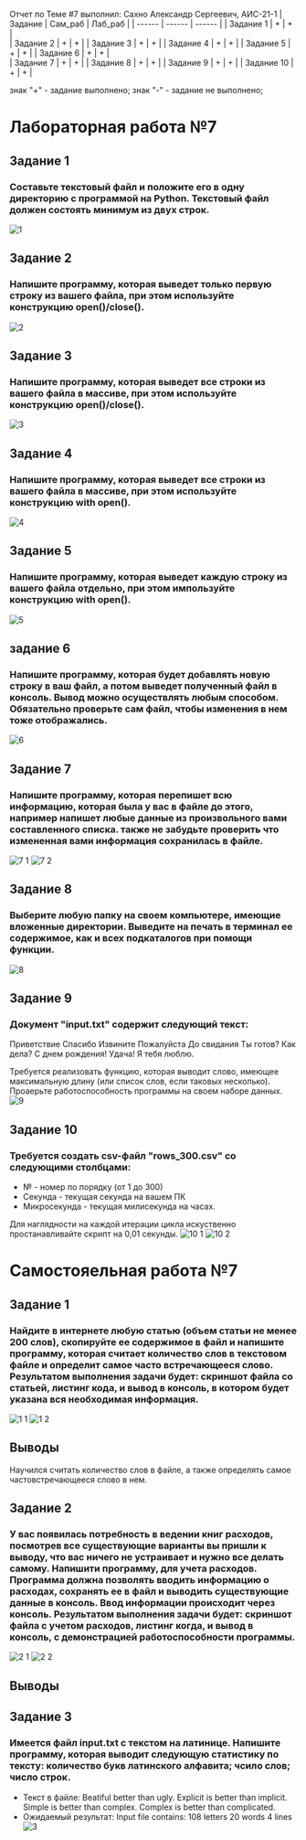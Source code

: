Отчет по Теме #7 выполнил:
Сахно Александр Сергеевич, АИС-21-1
| Задание | Сам_раб | Лаб_раб | 
| ------ | ------ | ------ | 
| Задание 1 | + | + |  
| Задание 2 | + | + | 
| Задание 3 | + | + | 
| Задание 4 | + | + | 
| Задание 5 | + | + |
| Задание 6 | + | + |  
| Задание 7 | + | + | 
| Задание 8 | + | + | 
| Задание 9 | + | + | 
| Задание 10 | + | + | 

знак "+" - задание выполнено; знак "-" - задание не выполнено;

# Лабораторная работа №7

## Задание 1
### Составьте текстовый файл и положите его в одну директорию с программой на Python. Текстовый файл должен состоять минимум из двух строк.
![1](https://github.com/Alexsergh/Engineering/assets/134552389/0fe0fcd5-7b26-4288-8237-f599394d1ced)

## Задание 2
### Напишите программу, которая выведет только первую строку из вашего файла, при этом используйте конструкцию open()/close().
![2](https://github.com/Alexsergh/Engineering/assets/134552389/276eb01f-ec15-4473-808b-8fd432e811a5)

## Задание 3
### Напишите программу, которая выведет все строки из вашего файла в массиве, при этом используйте конструкцию open()/close().
![3](https://github.com/Alexsergh/Engineering/assets/134552389/9c2c334b-4919-47f1-bb5b-e4b1e80ee6c3)

## Задание 4
### Напишите программу, которая выведет все строки из вашего файла в массиве, при этом используйте конструкцию with open().
![4](https://github.com/Alexsergh/Engineering/assets/134552389/b56951f2-b628-4f6c-a2e5-44c245e60c5d)

## Задание 5
### Напишите программу, которая выведет каждую строку из вашего файла отдельно, при этом импользуйте конструкцию with open().
![5](https://github.com/Alexsergh/Engineering/assets/134552389/971f776b-98a4-4647-8706-8de903b29a14)

## задание 6
### Напишите программу, которая будет добавлять новую строку в ваш файл, а потом выведет полученный файл в консоль. Вывод можно осуществлять любым способом. Обязательно проверьте сам файл, чтобы изменения в нем тоже отображались.
![6](https://github.com/Alexsergh/Engineering/assets/134552389/8661462e-745d-456f-9677-626019e8c7f8)

## Задание 7
### Напишите программу, которая перепишет всю информацию, которая была у вас в файле до этого, например напишет любые данные из произвольного вами составленного списка. также не забудьте проверить что измененная вами информация сохранилась в файле.
![7 1](https://github.com/Alexsergh/Engineering/assets/134552389/144d185f-8567-4e35-ab52-b0eaab0488d4)
![7 2](https://github.com/Alexsergh/Engineering/assets/134552389/c7a7977a-d18d-4002-b913-5bb7c96746c1)

## Задание 8
### Выберите любую папку на своем компьютере, имеющие вложенные директории. Выведите на печать в терминал ее содержимое, как и всех подкаталогов при помощи функции.
![8](https://github.com/Alexsergh/Engineering/assets/134552389/bbb392ba-ab15-42b9-957e-7cc171d19315)

## Задание 9
### Документ "input.txt" содержит следующий текст:
Приветствие
Спасибо
Извините
Пожалуйста
До свидания
Ты готов?
Как дела?
С днем рождения!
Удача!
Я тебя люблю.

Требуется реализовать функцию, которая выводит слово, имеющее максимальную длину (или список слов, если таковых несколько). Проаерьте работоспособность программы на своем наборе данных.
![9](https://github.com/Alexsergh/Engineering/assets/134552389/8a58b8b7-959f-47a4-a374-6a37e3470f1e)

## Задание 10
### Требуется создать csv-файл "rows_300.csv" со следующими столбцами:
* № - номер по порядку (от 1 до 300)
* Секунда - текущая секунда на вашем ПК
* Микросекунда - текущая милисекунда на часах.
  
Для наглядности на каждой итерации цикла искуственно простанавливайте скрипт на 0,01 секунды.
![10 1](https://github.com/Alexsergh/Engineering/assets/134552389/ec364d16-10eb-4e69-9e5a-a8f29a492e40)
![10 2](https://github.com/Alexsergh/Engineering/assets/134552389/8a44e47e-6c17-4652-bb10-d0552fd8e9a2)


# Самостояельная работа №7

## Задание 1
### Найдите в интернете любую статью (объем статьи не менее 200 слов), скопируйте ее содержимое в файл и напишите программу, которая считает количество слов в текстовом файле и определит самое часто встречающееся слово. Результатом выполнения задачи будет: скриншот файла со статьей, листинг кода, и вывод в консоль, в котором будет указана вся необходимая информация.
![1 1](https://github.com/Alexsergh/Engineering/assets/134552389/32a4dc0e-7e4d-48af-b70e-7f03a4922e5c)
![1 2](https://github.com/Alexsergh/Engineering/assets/134552389/d1f22f2b-2531-47ef-8a7e-4cf048945927)
## Выводы
Научился считать количество слов в файле, а также определять самое частовстречающееся слово в нем.

## Задание 2
### У вас появилась потребность в ведении книг расходов, посмотрев все существующие варианты вы пришли к выводу, что вас ничего не устраивает и нужно все делать самому. Напишити программу, для учета расходов. Программа должна позволять вводить информацию о расходах, сохранять ее в файл и выводить существующие данные в консоль. Ввод информации происходит через консоль. Результатом выполнения задачи будет: скриншот файла с учетом расходов, листинг когда, и вывод в консоль, с демонстрацией работоспособности программы.
![2 1](https://github.com/Alexsergh/Engineering/assets/134552389/12f99f4d-3ca7-45cf-8e48-3a0050edf6ef)
![2 2](https://github.com/Alexsergh/Engineering/assets/134552389/bf2572ee-866d-4235-b977-5572512f10dd)
## Выводы


## Задание 3
### Имеется файл input.txt с текстом на латинице. Напишите программу, которая выводит следующую статистику по тексту: количество букв латинского алфавита; чсило слов; число строк.
* Текст в файле:
  Beatiful better than ugly.
  Explicit is better than implicit.
  Simple is better than complex.
  Complex is better than complicated.
* Ожидаемый результат:
  Input file contains:
  108 letters
  20 words
  4 lines
![3](https://github.com/Alexsergh/Engineering/assets/134552389/e6b1c9bd-dc20-47fb-93a4-053a8a796d7c)

  











 
 


